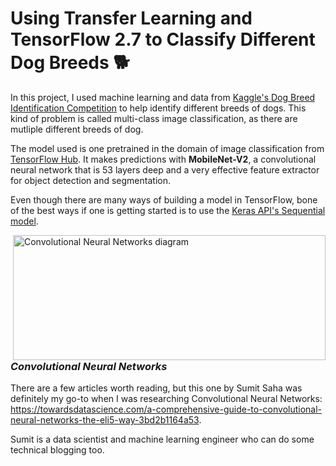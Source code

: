 # Using Transfer Learning and TensorFlow 2.7 to Classify Different Dog Breeds 🐕

In this project, I used machine learning and data from [Kaggle's Dog Breed Identification Competition](https://www.kaggle.com/c/dog-breed-identification/data) to help identify different breeds of dogs. This kind of problem is called multi-class image classification, as there are mutliple different breeds of dog.

The model used is one pretrained in the domain of image classification from [TensorFlow Hub](https://tfhub.dev/google/imagenet/mobilenet_v2_130_224/classification/4). It makes predictions with **MobileNet-V2**, a convolutional neural network that is 53 layers deep and a very effective feature extractor for object detection and segmentation.

Even though there are many ways of building a model in TensorFlow, bone of the best ways if one is getting started is to use the [Keras API's Sequential model](https://www.tensorflow.org/guide/keras/sequential_model).

<img src="https://miro.medium.com/max/1400/1*vkQ0hXDaQv57sALXAJquxA.jpeg"
     alt="Convolutional Neural Networks diagram"
     style="height: 200px; width: 500px;"
     align="right"/>
 
### *Convolutional Neural Networks*

 There are a few articles worth reading, but this one by Sumit Saha was definitely my go-to when I was researching Convolutional Neural Networks:
 https://towardsdatascience.com/a-comprehensive-guide-to-convolutional-neural-networks-the-eli5-way-3bd2b1164a53. 
 
 Sumit is a data scientist and machine learning engineer who can do some technical blogging too.
